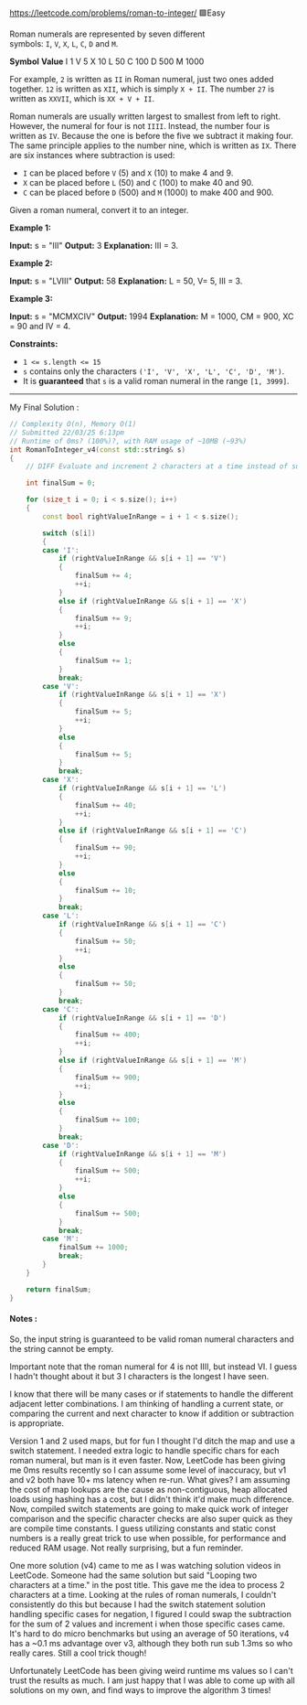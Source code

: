 https://leetcode.com/problems/roman-to-integer/
🟩Easy

Roman numerals are represented by seven different symbols: `I`, `V`, `X`, `L`, `C`, `D` and `M`.

**Symbol**       **Value**
I             1
V             5
X             10
L             50
C             100
D             500
M             1000

For example, `2` is written as `II` in Roman numeral, just two ones added together. `12` is written as `XII`, which is simply `X + II`. The number `27` is written as `XXVII`, which is `XX + V + II`.

Roman numerals are usually written largest to smallest from left to right. However, the numeral for four is not `IIII`. Instead, the number four is written as `IV`. Because the one is before the five we subtract it making four. The same principle applies to the number nine, which is written as `IX`. There are six instances where subtraction is used:

- `I` can be placed before `V` (5) and `X` (10) to make 4 and 9. 
- `X` can be placed before `L` (50) and `C` (100) to make 40 and 90. 
- `C` can be placed before `D` (500) and `M` (1000) to make 400 and 900.

Given a roman numeral, convert it to an integer.

**Example 1:**

**Input:** s = "III"
**Output:** 3
**Explanation:** III = 3.

**Example 2:**

**Input:** s = "LVIII"
**Output:** 58
**Explanation:** L = 50, V= 5, III = 3.

**Example 3:**

**Input:** s = "MCMXCIV"
**Output:** 1994
**Explanation:** M = 1000, CM = 900, XC = 90 and IV = 4.

**Constraints:**

- `1 <= s.length <= 15`
- `s` contains only the characters `('I', 'V', 'X', 'L', 'C', 'D', 'M')`.
- It is **guaranteed** that `s` is a valid roman numeral in the range `[1, 3999]`.

---

My Final Solution :
```cpp
// Complexity O(n), Memory O(1)
// Submitted 22/03/25 6:13pm
// Runtime of 0ms? (100%)?, with RAM usage of ~10MB (~93%)
int RomanToInteger_v4(const std::string& s)
{
	// DIFF Evaluate and increment 2 characters at a time instead of subtracting

	int finalSum = 0;

	for (size_t i = 0; i < s.size(); i++)
	{
		const bool rightValueInRange = i + 1 < s.size();

		switch (s[i])
		{
		case 'I':
			if (rightValueInRange && s[i + 1] == 'V')
			{
				finalSum += 4;
				++i;
			}
			else if (rightValueInRange && s[i + 1] == 'X')
			{
				finalSum += 9;
				++i;
			}
			else
			{
				finalSum += 1;
			}
			break;
		case 'V':
			if (rightValueInRange && s[i + 1] == 'X')
			{
				finalSum += 5;
				++i;
			}
			else
			{
				finalSum += 5;
			}
			break;
		case 'X':
			if (rightValueInRange && s[i + 1] == 'L')
			{
				finalSum += 40;
				++i;
			}
			else if (rightValueInRange && s[i + 1] == 'C')
			{
				finalSum += 90;
				++i;
			}
			else
			{
				finalSum += 10;
			}
			break;
		case 'L':
			if (rightValueInRange && s[i + 1] == 'C')
			{
				finalSum += 50;
				++i;
			}
			else
			{
				finalSum += 50;
			}
			break;
		case 'C':
			if (rightValueInRange && s[i + 1] == 'D')
			{
				finalSum += 400;
				++i;
			}
			else if (rightValueInRange && s[i + 1] == 'M')
			{
				finalSum += 900;
				++i;
			}
			else
			{
				finalSum += 100;
			}
			break;
		case 'D':
			if (rightValueInRange && s[i + 1] == 'M')
			{
				finalSum += 500;
				++i;
			}
			else
			{
				finalSum += 500;
			}
			break;
		case 'M':
			finalSum += 1000;
			break;
		}
	}

	return finalSum;
}
```
#### Notes :

So, the input string is guaranteed to be valid roman numeral characters and the string cannot be empty.

Important note that the roman numeral for 4 is not IIII, but instead VI. I guess I hadn't thought about it but 3 I characters is the longest I have seen.

I know that there will be many cases or if statements to handle the different adjacent letter combinations. I am thinking of handling a current state, or comparing the current and next character to know if addition or subtraction is appropriate.

Version 1 and 2 used maps, but for fun I thought I'd ditch the map and use a switch statement. I needed extra logic to handle specific chars for each roman numeral, but man is it even faster. Now, LeetCode has been giving me 0ms results recently so I can assume some level of inaccuracy, but v1 and v2 both have 10+ ms latency when re-run. What gives? I am assuming the cost of map lookups are the cause as non-contiguous, heap allocated loads using hashing has a cost, but I didn't think it'd make much difference. Now, compiled switch statements are going to make quick work of integer comparison and the specific character checks are also super quick as they are compile time constants. I guess utilizing constants and static const numbers is a really great trick to use when possible, for performance and reduced RAM usage. Not really surprising, but a fun reminder.

One more solution (v4) came to me as I was watching solution videos in LeetCode. Someone had the same solution but said "Looping two characters at a time." in the post title. This gave me the idea to process 2 characters at a time. Looking at the rules of roman numerals, I couldn't consistently do this but because I had the switch statement solution handling specific cases for negation, I figured I could swap the subtraction for the sum of 2 values and increment i when those specific cases came. It's hard to do micro benchmarks but using an average of 50 iterations, v4 has a ~0.1 ms advantage over v3, although they both run sub 1.3ms so who really cares. Still a cool trick though!

Unfortunately LeetCode has been giving weird runtime ms values so I can't trust the results as much. I am just happy that I was able to come up with all solutions on my own, and find ways to improve the algorithm 3 times!